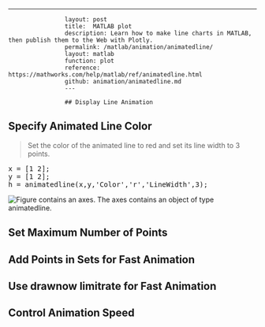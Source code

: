 ---
                    layout: post
                    title:  MATLAB plot
                    description: Learn how to make line charts in MATLAB, then publish them to the Web with Plotly.
                    permalink: /matlab/animation/animatedline/
                    layout: matlab
                    function: plot
                    reference: https://mathworks.com/help/matlab/ref/animatedline.html
                    github: animation/animatedline.md
                    ---

                    ## Display Line Animation 









## Specify Animated Line Color 









> Set the color of the animated line to red and set its line width to 3 points.

<pre class="mcode">x = [1 2];
y = [1 2];
h = animatedline(x,y,'Color','r','LineWidth',3);</pre>

![Figure contains an axes. The axes contains an object of type animatedline.](https://mathworks.com/help/examples/graphics/win64/SpecifyAnimatedLineColorExample_01.png)

## Set Maximum Number of Points 









## Add Points in Sets for Fast Animation 









## Use drawnow limitrate for Fast Animation 









## Control Animation Speed 









